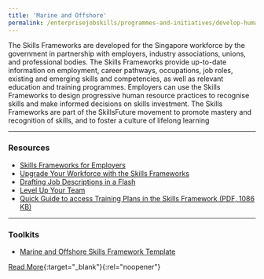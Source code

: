 ```yaml
---
title: 'Marine and Offshore'
permalink: /enterprisejobskills/programmes-and-initiatives/develop-human-capital/marine-and-offshore/
---
```


The Skills Frameworks are developed for the Singapore workforce by the government in partnership with employers, industry associations, unions, and professional bodies. The Skills Frameworks provide up-to-date information on employment, career pathways, occupations, job roles, existing and emerging skills and competencies, as well as relevant education and training programmes. Employers can use the Skills Frameworks to design progressive human resource practices to recognise skills and make informed decisions on skills investment. The Skills Frameworks are part of the SkillsFuture movement to promote mastery and recognition of skills, and to foster a culture of lifelong learning

---

### Resources

<ul><li> <a href="https://www.youtube.com/watch?app=desktop&v=DnAsnWZuwFQ" target="_blank" rel="noopener">Skills Frameworks for Employers</a></li><li><a href="https://m.youtube.com/watch?v=q_K2-mgObPQ&time_continue=15" target="_blank" rel="noopener">Upgrade Your Workforce with the Skills Frameworks</a></li><li><a href="https://m.youtube.com/watch?v=DtI4LC3Lv5w" target="_blank" rel="noopener">Drafting Job Descriptions in a Flash</a></li><li><a href="https://m.youtube.com/watch?v=r6JqshM5jWY" target="_blank" rel="noopener">Level Up Your Team</a></li><li><a href="/images/epjs/programmes-and-initiatives/develop-human-capital/Quick_Guide_to_access_Training_Plans_in_the_Skills_Framework.pdf">Quick Guide to access Training Plans in the Skills Framework (PDF, 1086 KB)</a></li></ul>

---

### Toolkits

<ul><li> <a href="https://go.gov.sg/tk-sfwmarine" target="_blank" rel="noopener">Marine and Offshore Skills Framework Template</a></li></ul>

[Read More](https://www.skillsfuture.gov.sg/skills-framework/marineandoffshore){:target="_blank"}{:rel="noopener"}
<script src="/jquery/resize-tables.js"></script>
